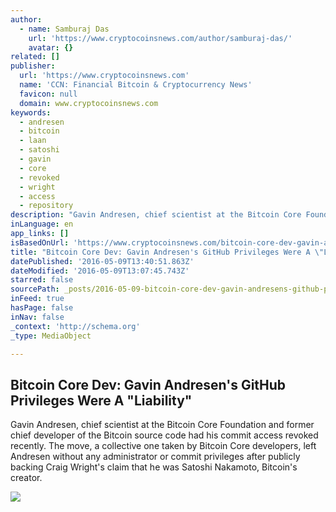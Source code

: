 ```yaml
---
author:
  - name: Samburaj Das
    url: 'https://www.cryptocoinsnews.com/author/samburaj-das/'
    avatar: {}
related: []
publisher:
  url: 'https://www.cryptocoinsnews.com'
  name: 'CCN: Financial Bitcoin & Cryptocurrency News'
  favicon: null
  domain: www.cryptocoinsnews.com
keywords:
  - andresen
  - bitcoin
  - laan
  - satoshi
  - gavin
  - core
  - revoked
  - wright
  - access
  - repository
description: "Gavin Andresen, chief scientist at the Bitcoin Core Foundation and former chief developer of the Bitcoin source code had his commit access revoked recently. The move, a collective one taken by Bitcoin Core developers, left Andresen without any administrator or commit privileges after publicly backing Craig Wright's claim that he was Satoshi Nakamoto, Bitcoin's creator."
inLanguage: en
app_links: []
isBasedOnUrl: 'https://www.cryptocoinsnews.com/bitcoin-core-dev-gavin-andresens-github-privileges-liability/'
title: "Bitcoin Core Dev: Gavin Andresen's GitHub Privileges Were A \"Liability\""
datePublished: '2016-05-09T13:40:51.863Z'
dateModified: '2016-05-09T13:07:45.743Z'
starred: false
sourcePath: _posts/2016-05-09-bitcoin-core-dev-gavin-andresens-github-privileges-were-a.md
inFeed: true
hasPage: false
inNav: false
_context: 'http://schema.org'
_type: MediaObject

---
```

<article style=""><h1>Bitcoin Core Dev: Gavin Andresen's GitHub Privileges Were A "Liability"</h1><p>Gavin Andresen, chief scientist at the Bitcoin Core Foundation and former chief developer of the Bitcoin source code had his commit access revoked recently. The move, a collective one taken by Bitcoin Core developers, left Andresen without any administrator or commit privileges after publicly backing Craig Wright's claim that he was Satoshi Nakamoto, Bitcoin's creator.</p><img src="https://www.cryptocoinsnews.com/wp-content/uploads/2016/05/Gavin-Andresen-summit.jpg" /></article>